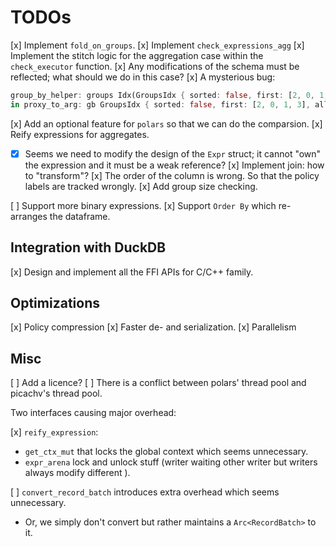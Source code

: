 # TODOs

[x] Implement `fold_on_groups`.
[x] Implement `check_expressions_agg`
[x] Implement the stitch logic for the aggregation case within the `check_executor` function.
[x] Any modifications of the schema must be reflected; what should we do in this case?
[x] A mysterious bug:

```rs
group_by_helper: groups Idx(GroupsIdx { sorted: false, first: [2, 0, 1, 3], all: [UnitVec: [2], UnitVec: [0], UnitVec: [1], UnitVec: [3]] })
in proxy_to_arg: gb GroupsIdx { sorted: false, first: [2, 0, 1, 3], all: [UnitVec: [1409383744], UnitVec: [1409377136], UnitVec: [1409299040], UnitVec: [1409383552]] }
```

[x] Add an optional feature for `polars` so that we can do the comparsion.
[x] Reify expressions for aggregates.
  - [x] Seems we need to modify the design of the `Expr` struct; it cannot "own" the expression and it must be a weak reference?
[x] Implement join: how to "transform"?
[x] The order of the column is wrong. So that the policy labels are tracked wrongly.
[x] Add group size checking.

[ ] Support more binary expressions.
[x] Support `Order By` which re-arranges the dataframe.
## Integration with DuckDB

[x] Design and implement all the FFI APIs for C/C++ family.


## Optimizations
[x] Policy compression
[x] Faster de- and serialization.
[x] Parallelism
## Misc
[ ] Add a licence?
[ ] There is a conflict between polars' thread pool and picachv's thread pool.

Two interfaces causing major overhead:

[x] `reify_expression`:
  - `get_ctx_mut` that locks the global context which seems unnecessary.
  - `expr_arena` lock and unlock stuff (writer waiting other writer but writers always modify different ).

[ ] `convert_record_batch` introduces extra overhead which seems unnecessary.
  - Or, we simply don't convert but rather maintains a `Arc<RecordBatch>` to it.
    